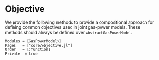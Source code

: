 # Objective
We provide the following methods to provide a compositional approach for defining common objectives used in joint gas-power models.
These methods should always be defined over `AbstractGasPowerModel`.


```@autodocs
Modules = [GasPowerModels]
Pages   = ["core/objective.jl"]
Order   = [:function]
Private  = true
```
